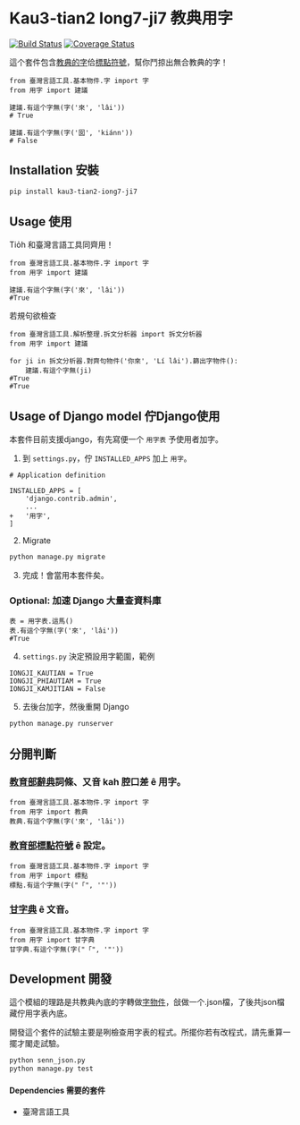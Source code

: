 # Kau3-tian2 Iong7-ji7 教典用字
[![Build Status](https://travis-ci.org/i3thuan5/kau3-tian2_iong7-ji7.svg?branch=master)](https://travis-ci.org/i3thuan5/kau3-tian2_iong7-ji7)
[![Coverage Status](https://coveralls.io/repos/github/i3thuan5/kau3-tian2_iong7-ji7/badge.svg?branch=master)](https://coveralls.io/github/i3thuan5/kau3-tian2_iong7-ji7?branch=master)

這个套件包含[教典的字](https://github.com/g0v/moedict-data-twblg/tree/master/uni)佮[標點符號](https://language.moe.gov.tw/001/upload/files/site_content/m0001/hau/c2.htm)，幫你鬥掠出無合教典的字！

```py3
from 臺灣言語工具.基本物件.字 import 字
from 用字 import 建議

建議.有這个字無(字('來', 'lâi'))
# True

建議.有這个字無(字('囡', 'kiánn'))
# False
```

## Installation 安裝

```bash
pip install kau3-tian2-iong7-ji7
```

## Usage 使用
Tio̍h 和臺灣言語工具同齊用！
```py3
from 臺灣言語工具.基本物件.字 import 字
from 用字 import 建議

建議.有這个字無(字('來', 'lâi'))
#True
```
若規句欲檢查
```py3
from 臺灣言語工具.解析整理.拆文分析器 import 拆文分析器
from 用字 import 建議

for ji in 拆文分析器.對齊句物件('你來', 'Lí lâi').篩出字物件():
    建議.有這个字無(ji)
#True
#True
```

## Usage of Django model 佇Django使用
本套件目前支援django，有先寫便一个 `用字表` 予使用者加字。

1. 到 `settings.py`，佇 `INSTALLED_APPS` 加上 `用字`。
```py3
# Application definition

INSTALLED_APPS = [
    'django.contrib.admin',
    ...
+   '用字',
]
```
2. Migrate
```bash
python manage.py migrate
```
3. 完成！會當用本套件矣。


### Optional: 加速 Django 大量查資料庫
```py3
表 = 用字表.這馬()
表.有這个字無(字('來', 'lâi'))
#True
```
4. `settings.py` 決定預設用字範圍，範例
```py3
IONGJI_KAUTIAN = True
IONGJI_PHIAUTIAM = True
IONGJI_KAMJITIAN = False
```
5. 去後台加字，然後重開 Django
```bash
python manage.py runserver
```

## 分開判斷
### [教育部辭典](https://twblg.dict.edu.tw/holodict_new/)詞條、又音 kah 腔口差 ê 用字。
```py3
from 臺灣言語工具.基本物件.字 import 字
from 用字 import 教典
教典.有這个字無(字('來', 'lâi'))
```

### [教育部標點符號](https://language.moe.gov.tw/001/Upload/FILES/SITE_CONTENT/M0001/HAU/c2.htm) ê 設定。
```py3
from 臺灣言語工具.基本物件.字 import 字
from 用字 import 標點
標點.有這个字無(字("「", '"'))
```

### [甘字典](http://taigi.fhl.net/dick/) ê 文音。
```py3
from 臺灣言語工具.基本物件.字 import 字
from 用字 import 甘字典
甘字典.有這个字無(字("「", '"'))
```

## Development 開發

這个模組的理路是共教典內底的字轉做[字物件](https://github.com/i3thuan5/tai5-uan5_gian5-gi2_kang1-ku7/blob/master/%E6%96%87%E4%BB%B6/%E5%9F%BA%E6%9C%AC%E7%89%A9%E4%BB%B6.md#%E4%B8%8A%E6%89%8B)，敆做一个.json檔，了後共json檔藏佇用字表內底。

開發這个套件的試驗主要是咧檢查用字表的程式。所擺你若有改程式，請先重算一擺才閣走試驗。

```bash
python senn_json.py
python manage.py test
```

#### Dependencies 需要的套件

* 臺灣言語工具

